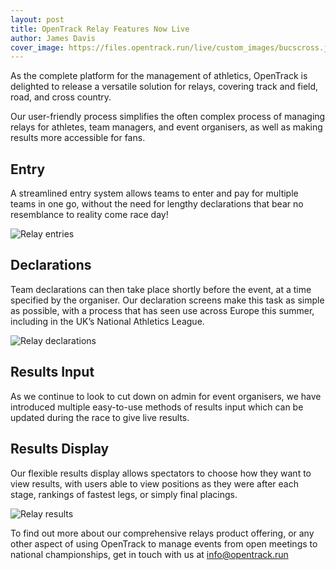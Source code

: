 ```yaml
---
layout: post
title: OpenTrack Relay Features Now Live
author: James Davis
cover_image: https://files.opentrack.run/live/custom_images/bucscross.jpg
---
```


As the complete platform for the management of athletics, OpenTrack is delighted to release a versatile solution for relays, covering track and field, road, and cross country.

Our user-friendly process simplifies the often complex process of managing relays for athletes, team managers, and event organisers, as well as making results more accessible for fans.

## Entry
A streamlined entry system allows teams to enter and pay for multiple teams in one go, without the need for lengthy declarations that bear no resemblance to reality come race day!

![Relay entries](https://files.opentrack.run/live/manuals/2022/relays/entry4.PNG)

## Declarations

Team declarations can then take place shortly before the event, at a time specified by the organiser. Our declaration screens make this task as simple as possible, with a process that has seen use across Europe this summer, including in the UK’s National Athletics League.

![Relay declarations](https://files.opentrack.run/live/manuals/2022/relays/declarations3.PNG)

## Results Input
As we continue to look to cut down on admin for event organisers, we have introduced multiple easy-to-use methods of results input which can be updated during the race to give live results.

## Results Display
Our flexible results display allows spectators to choose how they want to view results, with users able to view positions as they were after each stage, rankings of fastest legs, or simply final placings.

![Relay results](https://files.opentrack.run/live/custom_images/relaydisplay1.png)

To find out more about our comprehensive relays product offering, or any other aspect of using OpenTrack to manage events from open meetings to national championships, get in touch with us at [info@opentrack.run](mailto://info@opentrack.run)
